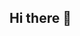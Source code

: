 ## Hi there 👋

<!--
**Syafiq-Remli/Syafiq-Remli** is a ✨ _special_ ✨ repository because its `README.md` (this file) appears on your GitHub profile.

Here are some ideas to get you started:

- 🔭 I’m currently working on trying to enter the cybersecurity world
- 🌱 I’m currently learning comptia Network+ and Sec+, and also ongoing on Google Cybersecurity Cert
- 👯 I’m looking to collaborate on any internship or entry level cybersecurity roles.
- 🤔 I’m looking for help with my cybersecurity project.
- 💬 Ask me about Pokemon cause all the good guys in the world is a fan.haha
- 📫 How to reach me: ...
- 😄 Pronouns: just a normal "He"
- ⚡ Fun fact: i am into anime, but also super fan of Pokemon and Monster Hunter.
-->
